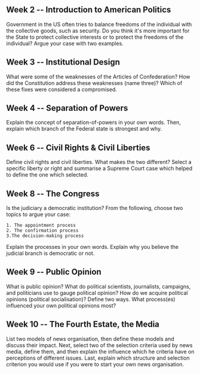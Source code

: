 ##  Week 2 -- Introduction to American Politics

Government in the US often tries to balance freedoms of the individual with the collective goods, such as security. Do you think it's more important for the State to protect collective interests or to protect the freedoms of the individual? Argue your case with two examples. 

##  Week 3 -- Institutional Design

What were some of the weaknesses of the Articles of Confederation? How did the Constitution address these weaknesses (name three)? Which of these fixes were considered a compromised.

##  Week 4 -- Separation of Powers

Explain the concept of separation-of-powers in your own words. Then, explain which branch of the Federal state is strongest and why.

##  Week 6 -- Civil Rights \& Civil Liberties

Define civil rights and civil liberties. What makes the two different? Select a specific liberty or right and summarise a Supreme Court case which helped to define the one which selected.

##  Week 8 -- The Congress

Is the judiciary a democratic institution? From the following, choose two topics to argue your case:

    1. The appointment process
    2. The confirmation process
    3.The decision-making process

Explain the processes in your own words. Explain why you believe the judicial branch is democratic or not.

##  Week 9 -- Public Opinion

What is public opinion? What do political scientists, journalists, campaigns, and politicians use to gauge political opinion? How do we acquire political opinions (political socialisation)? Define two ways. What process(es) influenced your own political opinions most?

##  Week 10 -- The Fourth Estate, the Media

List two models of news organisation, then define these models and discuss their impact. Next, select two of the selection criteria used by news media, define them, and then explain the influence which he criteria have on perceptions of different issues. Last, explain which structure and selection criterion you would use if you were to start your own news organisation. 
